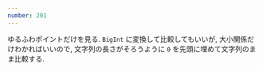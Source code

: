 ```yaml
---
number: 201
---
```

ゆるふわポイントだけを見る. `BigInt` に変換して比較してもいいが, 大小関係だけわかればいいので, 文字列の長さがそろうように `0` を先頭に埋めて文字列のまま比較する.
